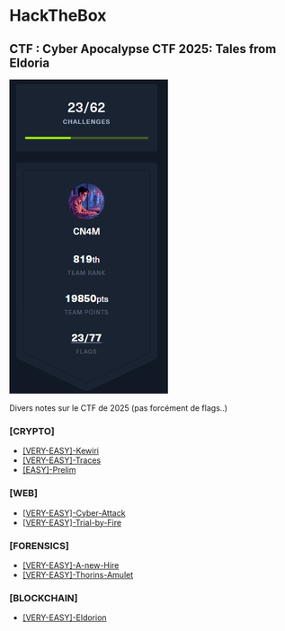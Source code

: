 # HackTheBox

## CTF : **Cyber Apocalypse CTF 2025: Tales from Eldoria**

![banner](/img/cnam_.png)

Divers notes sur le CTF de 2025 (pas forcément de flags..)

### [CRYPTO]
  * [\[VERY-EASY\]-Kewiri](WIKI/Crypto-Kewiri-(very-easy).md)
  * [\[VERY-EASY\]-Traces](WIKI/Crypto-Traces-(very-easy).md)
  * [\[EASY\]-Prelim](WIKI/Crypto-Prelim-(easy).md)

### [WEB]
  * [\[VERY-EASY\]-Cyber-Attack](WIKI/WEB-Cyber-Attack-(easy).md)
  * [\[VERY-EASY\]-Trial-by-Fire](WIKI/WEB-Trial-by-Fire-very-easy.md)

### [FORENSICS]
  * [\[VERY-EASY\]-A-new-Hire](WIKI/Forensics-A-new-Hire-(very-easy).md)
  * [\[VERY-EASY\]-Thorins-Amulet](WIKI/Forensics-Thorins-Amulet-(very-easy).md)

### [BLOCKCHAIN]
  * [\[VERY-EASY\]-Eldorion](WIKI/Blockchain-Eldorion(very-easy).md)


